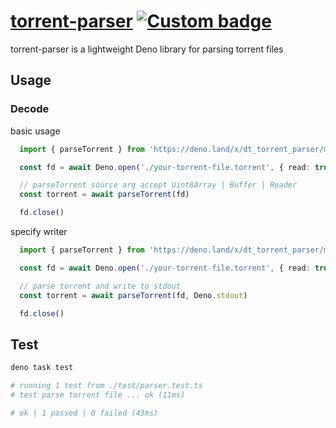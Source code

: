 # [torrent-parser](https://deno.land/x/dt_torrent_parser) [![Custom badge](https://img.shields.io/endpoint?url=https%3A%2F%2Fdeno-visualizer.danopia.net%2Fshields%2Flatest-version%2Fx%2Fdt_torrent_parser%2Fmod.ts)](https://deno.land/x/dt_torrent_parser)

torrent-parser is a lightweight Deno library for parsing torrent files

## Usage

### Decode

basic usage

```typescript
  import { parseTorrent } from 'https://deno.land/x/dt_torrent_parser/mod.ts'

  const fd = await Deno.open('./your-torrent-file.torrent', { read: true })

  // parseTorrent source arg accept Uint8Array | Buffer | Reader
  const torrent = await parseTorrent(fd)

  fd.close()

```

specify writer

```typescript
  import { parseTorrent } from 'https://deno.land/x/dt_torrent_parser/mod.ts'

  const fd = await Deno.open('./your-torrent-file.torrent', { read: true })

  // parse torrent and write to stdout
  const torrent = await parseTorrent(fd, Deno.stdout)

  fd.close()

```

## Test

```bash
deno task test

# running 1 test from ./test/parser.test.ts
# test parse torrent file ... ok (11ms)

# ok | 1 passed | 0 failed (43ms)
```
